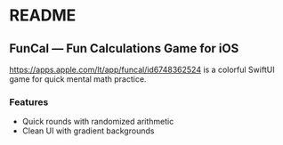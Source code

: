 # README #

## FunCal — Fun Calculations Game for iOS ##
https://apps.apple.com/lt/app/funcal/id6748362524 is a colorful SwiftUI game for quick mental math practice.

### Features ###
* Quick rounds with randomized arithmetic
* Clean UI with gradient backgrounds
